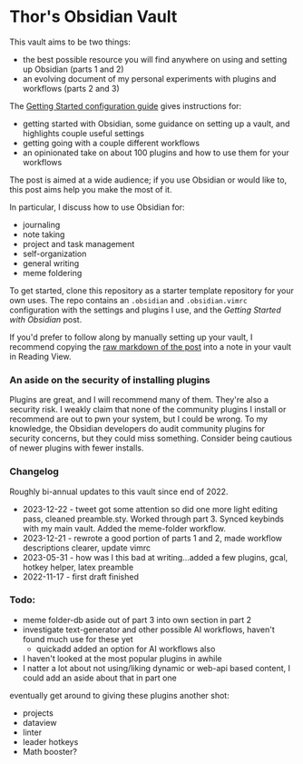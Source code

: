 # Thor's Obsidian Vault
This vault aims to be two things:
- the best possible resource you will find anywhere on using and setting up Obsidian (parts 1 and 2)
- an evolving document of my personal experiments with plugins and workflows (parts 2 and 3)

The [Getting Started configuration guide](https://github.com/thor314/obsidian-setup/blob/main/Getting%20Started%20with%20Obsidian.md) gives instructions for:
- getting started with Obsidian, some guidance on setting up a vault, and highlights couple useful settings
- getting going with a couple different workflows
- an opinionated take on about 100 plugins and how to use them for your workflows

The post is aimed at a wide audience; if you use Obsidian or would like to, this post aims help you make the most of it.

In particular, I discuss how to use Obsidian for:
- journaling
- note taking
- project and task management
- self-organization
- general writing 
- meme foldering

To get started, clone this repository as a starter template repository for your own uses. The repo contains an `.obsidian` and `.obsidian.vimrc` configuration with the settings and plugins I use, and the *Getting Started with Obsidian* post. 

If you'd prefer to follow along by manually setting up your vault, I recommend copying the [raw markdown of the post](https://raw.githubusercontent.com/thor314/obsidian-setup/main/Getting%20Started%20with%20Obsidian.md) into a note in your vault in Reading View. 

### An aside on the security of installing plugins
Plugins are great, and I will recommend many of them. They're also a security risk. I weakly claim that none of the
community plugins I install or recommend are out to pwn your system, but I could be wrong. To my knowledge, the Obsidian
developers do audit community plugins for security concerns, but they could miss something. Consider being cautious of
newer plugins with fewer installs.

### Changelog
Roughly bi-annual updates to this vault since end of 2022.
- 2023-12-22 - tweet got some attention so did one more light editing pass, cleaned preamble.sty. Worked through part 3. Synced keybinds with my main vault. Added the meme-folder workflow. 
- 2023-12-21 - rewrote a good portion of parts 1 and 2, made workflow descriptions clearer, update vimrc
- 2023-05-31 - how was I this bad at writing...added a few plugins, gcal, hotkey helper, latex preamble
- 2022-11-17 - first draft finished

### Todo: 
- meme folder-db aside out of part 3 into own section in part 2
- investigate text-generator and other possible AI workflows, haven't found much use for these yet
  - quickadd added an option for AI workflows also
- I haven't looked at the most popular plugins in awhile
- I natter a lot about not using/liking dynamic or web-api based content, I could add an aside about that in part one

eventually get around to giving these plugins another shot:
- projects
- dataview
- linter
- leader hotkeys
- Math booster?

